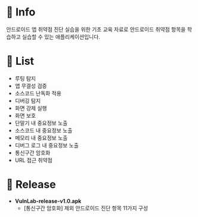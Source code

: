 # 🔹 Info
안드로이드 앱 취약점 진단 실습을 위한 기초 교육 자료로 안드로이드 취약점 항목을 학습하고 실습할 수 있는 애플리케이션입니다.

# 🔹 List
- 루팅 탐지
- 앱 무결성 검증
- 소스코드 난독화 적용
- 디버깅 탐지
- 화면 강제 실행
- 화면 보호
- 단말기 내 중요정보 노출
- 소스코드 내 중요정보 노출
- 메모리 내 중요정보 노출
- 디버그 로그 내 중요정보 노출
- 통신구간 암호화
- URL 접근 취약점

# 🔹 Release
- **VulnLab-release-v1.0.apk**
  - [통신구간 암호화] 제외 안드로이드 진단 항목 11가지 구성
